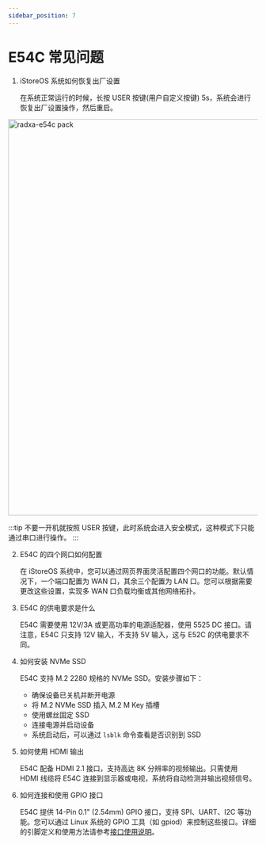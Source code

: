 ```yaml
---
sidebar_position: 7
---
```


# E54C 常见问题

1. iStoreOS 系统如何恢复出厂设置

   在系统正常运行的时候，长按 USER 按键(用户自定义按键) 5s，系统会进行恢复出厂设置操作，然后重启。

  <img src="/img/e/e54c/e54c-ports.webp" width="800" alt="radxa-e54c pack" />

:::tip
不要一开机就按照 USER 按键，此时系统会进入安全模式，这种模式下只能通过串口进行操作。
:::

2. E54C 的四个网口如何配置

   在 iStoreOS 系统中，您可以通过网页界面灵活配置四个网口的功能。默认情况下，一个端口配置为 WAN 口，其余三个配置为 LAN 口。您可以根据需要更改这些设置，实现多 WAN 口负载均衡或其他网络拓扑。

3. E54C 的供电要求是什么

   E54C 需要使用 12V/3A 或更高功率的电源适配器，使用 5525 DC 接口。请注意，E54C 只支持 12V 输入，不支持 5V 输入，这与 E52C 的供电要求不同。

4. 如何安装 NVMe SSD

   E54C 支持 M.2 2280 规格的 NVMe SSD。安装步骤如下：

   - 确保设备已关机并断开电源
   - 将 M.2 NVMe SSD 插入 M.2 M Key 插槽
   - 使用螺丝固定 SSD
   - 连接电源并启动设备
   - 系统启动后，可以通过 `lsblk` 命令查看是否识别到 SSD

5. 如何使用 HDMI 输出

   E54C 配备 HDMI 2.1 接口，支持高达 8K 分辨率的视频输出。只需使用 HDMI 线缆将 E54C 连接到显示器或电视，系统将自动检测并输出视频信号。

6. 如何连接和使用 GPIO 接口

   E54C 提供 14-Pin 0.1" (2.54mm) GPIO 接口，支持 SPI、UART、I2C 等功能。您可以通过 Linux 系统的 GPIO 工具（如 gpiod）来控制这些接口。详细的引脚定义和使用方法请参考[接口使用说明](./getting-started/interface-usage)。
